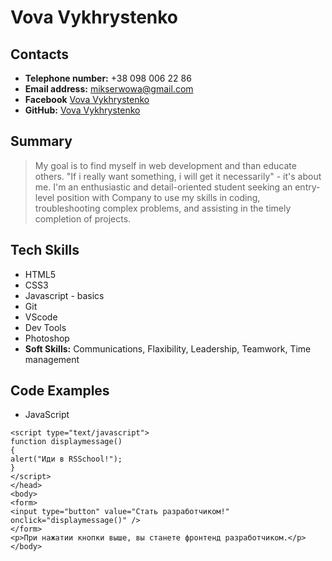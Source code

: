 Vova Vykhrystenko
============

## Contacts ##
*  **Telephone number:** +38 098 006 22 86
*  **Email address:** <mikserwowa@gmail.com>
*  **Facebook** [Vova Vykhrystenko](https://www.facebook.com/vovavykhrystenko)
*  **GitHub:** [Vova Vykhrystenko](https://github.com/mikser93)

## Summary ##
>My goal is to find myself in web development and than educate others. "If i really want something, i will get it necessarily" - it's about me. I'm an enthusiastic and detail-oriented student seeking an entry-level position with Company to use my skills in coding, troubleshooting complex problems, and assisting in the timely completion of projects.

## Tech Skills ##
* HTML5
* CSS3
* Javascript - basics
* Git
* VScode
* Dev Tools 
* Photoshop
* **Soft Skills:** Communications, Flaxibility, Leadership, Teamwork, Time management


## Code Examples ##
* JavaScript
```
<script type="text/javascript">
function displaymessage()
{
alert("Иди в RSSchool!");
}
</script>
</head>
<body>
<form>
<input type="button" value="Стать разработчиком!" onclick="displaymessage()" />
</form>
<p>При нажатии кнопки выше, вы станете фронтенд разработчиком.</p>
</body>
```
